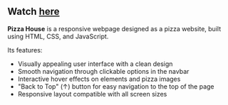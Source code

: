 ## Watch [here](https://pradhyuman-github.github.io/pizza-page/)

**Pizza House** is a responsive webpage designed as a pizza website, built using HTML, CSS, and JavaScript.

Its features:
- Visually appealing user interface with a clean design
- Smooth navigation through clickable options in the navbar
- Interactive hover effects on elements and pizza images
- "Back to Top" (↑) button for easy navigation to the top of the page
- Responsive layout compatible with all screen sizes
